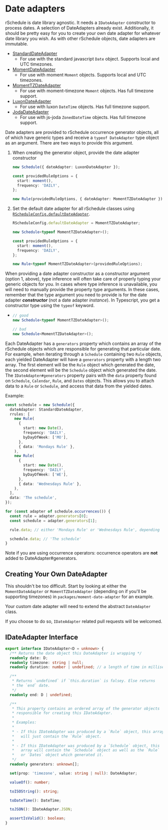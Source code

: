 # Date adapters

rSchedule is date library agnostic. It needs a `IDateAdapter` constructor to process dates. A selection of DateAdapters already exist. Additionally, it should be pretty easy for you to create your own date adapter for whatever date library you wish. As with other rSchedule objects, date adapters are immutable.

- [StandardDateAdapter](./standard-date-adapter)
  - For use with the standard javascript `Date` object. Supports local and UTC timezones.
- [MomentDateAdapter](./moment-date-adapter)
  - For use with moment `Moment` objects. Supports local and UTC timezones.
- [MomentTZDateAdapter](./moment-tz-date-adapter)
  - For use with moment-timezone `Moment` objects. Has full timezone support.
- [LuxonDateAdapter](./luxon-date-adapter)
  - For use with luxon `DateTime` objects. Has full timezone support.
- [JodaDateAdapter](./joda-date-adapter)
  - For use with js-joda `ZonedDateTime` objects. Has full timezone support.

Date adapters are provided to rSchedule occurrence generator objects, all of which have generic types and receive a `typeof DateAdapter` type object as an argument. There are two ways to provide this argument.

1. When creating the generator object, provide the date adapter constructor

   ```typescript
   new Schedule({ dateAdapter: LuxonDateAdapter });

   const providedRuleOptions = {
     start: moment(),
     frequency: 'DAILY',
   };

   new Rule(providedRuleOptions, { dateAdapter: MomentTZDateAdapter });
   ```

2. Set the default date adapter for all rSchedule classes using [`RScheduleConfig.defaultDateAdapter`](../usage/rschedule-config/#defaultDateAdapter).

   ```typescript
   RScheduleConfig.defaultDateAdapter = MomentTZDateAdapter;

   new Schedule<typeof MomentTZDateAdapter>();

   const providedRuleOptions = {
     start: moment(),
     frequency: 'DAILY',
   };

   new Rule<typeof MomentTZDateAdapter>(providedRuleOptions);
   ```

When providing a date adapter constructor as a constructor argument (option 1, above), type inference will often take care of properly typing your generic objects for you. In cases where type inference is unavailable, you will need to manually provide the property type arguments. In these cases, remember that the type argument you need to provide is for the date adapter **_constructor_** (not a date adapter _instance_). In Typescript, you get a constructor type using the `typeof` keyword.

- ```typescript
  // good
  new Schedule<typeof MomentTZDateAdapter>();

  // bad
  new Schedule<MomentTZDateAdapter>();
  ```

Each DateAdapter has a `generators` property which contains an array of the rSchedule objects which are responsible for generating that particular date. For example, when iterating through a `Schedule` containing two `Rule` objects, each yielded DateAdapter will have a `generators` property with a length two array. The first element will be the `Rule` object which generated the date, the second element will be the `Schedule` object which generated the date. The `IDateAdapter#generators` property pairs with the `data` property found on `Schedule`, `Calendar`, `Rule`, and `Dates` objects. This allows you to attach data to a `Rule` or `Schedule`, and access that data from the yielded dates.

Example:

```typescript
const schedule = new Schedule({
  dateAdapter: StandardDateAdapter,
  rrules: [
    new Rule(
      {
        start: new Date(),
        frequency: 'DAILY',
        byDayOfWeek: ['MO'],
      },
      { data: 'Mondays Rule' },
    ),
    new Rule(
      {
        start: new Date(),
        frequency: 'DAILY',
        byDayOfWeek: ['WE'],
      },
      { data: 'Wednesdays Rule' },
    ),
  ],
  data: 'The schedule',
});

for (const adapter of schedule.occurrences()) {
  const rule = adapter.generators[0];
  const schedule = adapter.generators[1];

  rule.data; // either 'Mondays Rule' or 'Wednesdays Rule', depending

  schedule.data; // 'The schedule'
}
```

Note if you are using occurrence operators: occurrence operators are **not** added to DateAdapter#generators.

## Creating Your Own DateAdapter

This shouldn't be too difficult. Start by looking at either the `MomentDateAdapter` or `MomentTZDateAdapter` (depending on if you'll be supporting timezones) in `packages/moment-date-adapter` for an example.

Your custom date adapter will need to extend the abstract `DateAdapter` class.

If you choose to do so, `IDateAdapter` related pull requests will be welcomed.

## IDateAdapter Interface

```typescript
export interface IDateAdapter<D = unknown> {
  /** Returns the date object this DateAdapter is wrapping */
  readonly date: D;
  readonly timezone: string | null;
  readonly duration: number | undefined; // a length of time in milliseconds

  /**
   * Returns `undefined` if `this.duration` is falsey. Else returns
   * the `end` date.
   */
  readonly end: D | undefined;

  /**
   * This property contains an ordered array of the generator objects
   * responsible for creating this IDateAdapter.
   *
   * Examples:
   *
   * - If this IDateAdapter was produced by a `Rule` object, this array
   *   will just contain the `Rule` object.
   *
   * - If this IDateAdapter was produced by a `Schedule` object, this
   *   array will contain the `Schedule` object as well as the `Rule`
   *   or `Dates` object which generated it.
   */
  readonly generators: unknown[];

  set(prop: 'timezone', value: string | null): DateAdapter;

  valueOf(): number;

  toISOString(): string;

  toDateTime(): DateTime;

  toJSON(): IDateAdapter.JSON;

  assertIsValid(): boolean;
}
```
